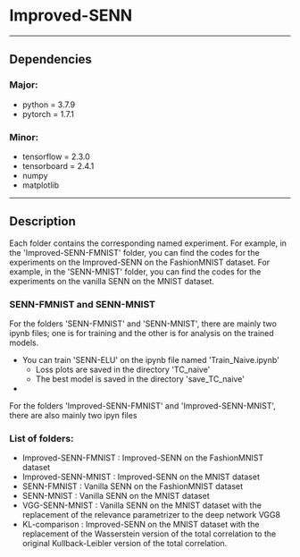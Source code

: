 # Improved-SENN

---

## Dependencies

### Major:

  * python = 3.7.9
  * pytorch = 1.7.1
  
### Minor:
  * tensorflow = 2.3.0
  * tensorboard = 2.4.1
  * numpy
  * matplotlib

---

## Description

Each folder contains the corresponding named experiment.
For example, in the 'Improved-SENN-FMNIST' folder, you can find the codes for the experiments on the Improved-SENN on the FashionMNIST dataset.
For example, in the 'SENN-MNIST' folder, you can find the codes for the experiments on the vanilla SENN on the MNIST dataset.

### SENN-FMNIST and SENN-MNIST
For the folders 'SENN-FMNIST' and 'SENN-MNIST', there are mainly two ipynb files; one is for training and the other is for analysis on the trained models.
  * You can train 'SENN-ELU' on the ipynb file named 'Train_Naive.ipynb'
    * Loss plots are saved in the directory 'TC_naive'
    * The best model is saved in the directory 'save_TC_naive'
  * 

For the folders 'Improved-SENN-FMNIST' and 'Improved-SENN-MNIST', there are also mainly two ipyn files

### List of folders:
  * Improved-SENN-FMNIST : Improved-SENN on the FashionMNIST dataset
  * Improved-SENN-MNIST : Improved-SENN on the MNIST dataset
  * SENN-FMNIST : Vanilla SENN on the FashionMNIST dataset
  * SENN-MNIST : Vanilla SENN on the MNIST dataset
  * VGG-SENN-MNIST : Vanilla SENN on the MNIST dataset with the replacement of the relevance parametrizer to the deep network VGG8
  * KL-comparison : Improved-SENN on the MNIST dataset with the replacement of the Wasserstein version of the total correlation to the original Kullback-Leibler version of the total correlation.
  
